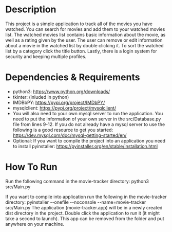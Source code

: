 # Description
This project is a simple application to track all of the movies you have watched. You can search for movies and add them to your watched movies list. The watched movies list contains basic information about the movie, as well as a rating given by the user. The user can remove or edit information about a movie in the watched list by double clicking it. To sort the watched list by a category click the title button. Lastly, there is a login system for security and keeping multiple profiles.

# Dependencies & Requirements
- python3: https://www.python.org/downloads/
- tkinter: (inluded in python)
- IMDBbPY: https://pypi.org/project/IMDbPY/
- mysqlclient: https://pypi.org/project/mysqlclient/
- You will also need to your own mysql server to run the application. You need to put the information of your own server in the src/Database.py file from lines 9-12. If you do not already have a mysql server to use the following is a good resource to get you started: https://dev.mysql.com/doc/mysql-getting-started/en/
- Optional:
If you want to compile the project into an application you need to install pyinstaller: https://pyinstaller.org/en/stable/installation.html


# How To Run
Run the following command in the movie-tracker directory: 
    python3 src/Main.py

If you want to compile into application run the following in the movie-tracker directory:
    pyinstaller --onefile --noconsole --name=movie-tracker src/Main.py
The application (movie-tracker.app) will be in a newly created dist directory in the project. Double click the application to run it (it might take a second to launch). This app can be removed from the folder and put anywhere on your machine.